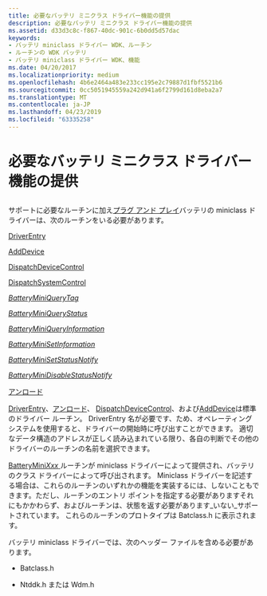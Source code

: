 ```yaml
---
title: 必要なバッテリ ミニクラス ドライバー機能の提供
description: 必要なバッテリ ミニクラス ドライバー機能の提供
ms.assetid: d33d3c8c-f867-40dc-901c-6b0dd5d57dac
keywords:
- バッテリ miniclass ドライバー WDK、ルーチン
- ルーチンの WDK バッテリ
- バッテリ miniclass ドライバー WDK、機能
ms.date: 04/20/2017
ms.localizationpriority: medium
ms.openlocfilehash: 4b6e2464a483e233cc195e2c79887d1fbf5521b6
ms.sourcegitcommit: 0cc5051945559a242d941a6f2799d161d8eba2a7
ms.translationtype: MT
ms.contentlocale: ja-JP
ms.lasthandoff: 04/23/2019
ms.locfileid: "63335258"
---
```

# <a name="supplying-required-battery-miniclass-driver-functionality"></a>必要なバッテリ ミニクラス ドライバー機能の提供


## <span id="ddk_supplying_required_battery_miniclass_driver_functionality_dg"></span><span id="DDK_SUPPLYING_REQUIRED_BATTERY_MINICLASS_DRIVER_FUNCTIONALITY_DG"></span>


サポートに必要なルーチンに加え[プラグ アンド プレイ](https://msdn.microsoft.com/library/windows/hardware/ff547125)バッテリの miniclass ドライバーは、次のルーチンをいる必要があります。

[DriverEntry](driverentry-routine-of-a-battery-miniclass-driver.md)

[AddDevice](adddevice-routine-of-a-battery-miniclass-driver.md)

[DispatchDeviceControl](dispatchdevicecontrol-routine-of-a-battery-miniclass-driver.md)

[DispatchSystemControl](dispatchsystemcontrol-routine-of-a-battery-miniclass-driver.md)

[*BatteryMiniQueryTag*](https://msdn.microsoft.com/library/windows/hardware/ff536275)

[*BatteryMiniQueryStatus*](https://msdn.microsoft.com/library/windows/hardware/ff536274)

[*BatteryMiniQueryInformation*](https://msdn.microsoft.com/library/windows/hardware/ff536273)

[*BatteryMiniSetInformation*](https://msdn.microsoft.com/library/windows/hardware/ff536276)

[*BatteryMiniSetStatusNotify*](https://msdn.microsoft.com/library/windows/hardware/ff536277)

[*BatteryMiniDisableStatusNotify*](https://msdn.microsoft.com/library/windows/hardware/ff536272)

[アンロード](unload-routine-of-a-battery-miniclass-driver.md)

[DriverEntry](driverentry-routine-of-a-battery-miniclass-driver.md)、[アンロード](unload-routine-of-a-battery-miniclass-driver.md)、 [DispatchDeviceControl](dispatchdevicecontrol-routine-of-a-battery-miniclass-driver.md)、および[AddDevice](adddevice-routine-of-a-battery-miniclass-driver.md)は標準のドライバー ルーチン。 DriverEntry 名が必要です、ため、オペレーティング システムを使用すると、ドライバーの開始時に呼び出すことができます。 適切なデータ構造のアドレスが正しく読み込まれている限り、各自の判断でその他のドライバーのルーチンの名前を選択できます。

[BatteryMini*Xxx* ](https://msdn.microsoft.com/library/windows/hardware/ff536286)ルーチンが miniclass ドライバーによって提供され、バッテリのクラス ドライバーによって呼び出されます。 Miniclass ドライバーを記述する場合は、これらのルーチンのいずれかの機能を実装するには、しないこともできます。ただし、ルーチンのエントリ ポイントを指定する必要がありますそれにもかかわらず、およびルーチンは、状態を返す必要があります\_いない\_サポートされています。 これらのルーチンのプロトタイプは Batclass.h に表示されます。

バッテリ miniclass ドライバーでは、次のヘッダー ファイルを含める必要があります。

-   Batclass.h

-   Ntddk.h または Wdm.h

 

 





